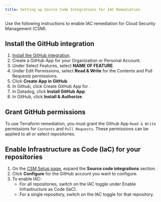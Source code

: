 ```yaml
---
title: Setting up Source Code Integrations for IAC Remediation
---
```


Use the following instructions to enable IAC remediation for Cloud Security Management (CSM).

## Install the GitHub integration

1. [Install the GitHub integration][1].
1. Create a GitHub App for your Organization or Personal Account.
1. Under Select Features, select **NAME OF FEATURE**.
1. Under Edit Permissions, select **Read & Write** for the Contents and Pull Requests permissions.
1. Click **Create App in GitHub**.
1. In Github, click Create GitHub App for <GitHub username>.
1. In Datadog, click **Install GitHub App**.
1. In GitHub, click **Install & Authorize**.

## Grant GitHub permissions

To use Terraform remediation, you must grant the Github App `Read & Write` permissions for `Contents` and `Pull Requests`. These permissions can be applied to all or select repositories.

## Enable Infrastructure as Code (IaC) for your repositories

1. On the [CSM Setup page][2], expand the **Source code integrations** section.
2. Click **Configure** for the GitHub account you want to configure.
3. To enable IAC:
    - For all repositories, switch on the IAC toggle under Enable Infrastructure as Code (IaC).
    - For a single repository, switch on the IAC toggle for that repository.

[1]: /integrations/github/#link-a-repository-in-your-organization-or-personal-account
[2]: https://app.datadoghq.com/security/configuration/csm/setup